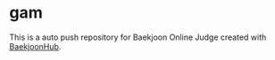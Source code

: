 # gam
This is a auto push repository for Baekjoon Online Judge created with [BaekjoonHub](https://github.com/BaekjoonHub/BaekjoonHub).
